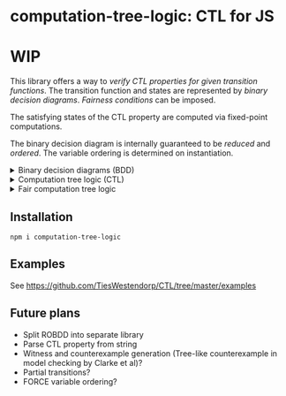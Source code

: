 # computation-tree-logic: CTL for JS

# WIP

This library offers a way to *verify CTL properties for given transition functions*. The transition function and states are represented by *binary decision diagrams*. *Fairness conditions* can be imposed.

The satisfying states of the CTL property are computed via fixed-point computations.

The binary decision diagram is internally guaranteed to be *reduced* and *ordered*. The variable ordering is determined on instantiation.

<details>
  <summary>Binary decision diagrams (BDD)</summary>
  <ol>
    In <a href="https://en.wikipedia.org/wiki/Computer_science">computer science</a>, a <b>binary decision diagram</b> (<b>BDD</b>) or <b>branching program</b> is a <a href="https://en.wikipedia.org/wiki/Data_structure">data structure</a> that is used to represent a <a href="https://en.wikipedia.org/wiki/Boolean_function">Boolean function</a>. On a more abstract level, BDDs can be considered as a <a href="https://en.wikipedia.org/wiki/Data_compression">compressed</a> representation of <a href="https://en.wikipedia.org/wiki/Set_(mathematics)">sets</a> or <a href="https://en.wikipedia.org/wiki/Relation_(mathematics)">relations</a>. Unlike other compressed representations, operations are performed directly on the compressed representation, i.e. without decompression. Other <a href="https://en.wikipedia.org/wiki/Data_structure">data structures</a> used to represent <a href="https://en.wikipedia.org/wiki/Boolean_function">Boolean functions</a> include <a href="https://en.wikipedia.org/wiki/Negation_normal_form">negation normal form</a> (NNF), <a href="https://en.wikipedia.org/wiki/Zhegalkin_polynomial">Zhegalkin polynomials</a>, and <a href="https://en.wikipedia.org/wiki/Propositional_directed_acyclic_graph">propositional directed acyclic graphs</a> (PDAG).
    ~ <a href="https://en.wikipedia.org/wiki/Binary_decision_diagram">Wikipedia</a>, 09/10/2020
  </ol>
</details>
<details>
  <summary>Computation tree logic (CTL)</summary>
  <ol>
    <b>Computation tree logic</b> (<b>CTL</b>) is a branching-time <a href="https://en.wikipedia.org/wiki/Mathematical_logic">logic</a>, meaning that its model of time is a tree-like structure in which the future is not determined; there are different paths in the future, any one of which might be an actual path that is realized. It is used in <a href="https://en.wikipedia.org/wiki/Formal_verification">formal verification</a> of software or hardware artifacts, typically by software applications known as <a href="https://en.wikipedia.org/wiki/Model_checker">model checkers</a> which determine if a given artifact possesses <a href="https://en.wikipedia.org/wiki/Safety_(distributed_computing)">safety</a> or <a href="https://en.wikipedia.org/wiki/Liveness">liveness</a> properties. For example, CTL can specify that when some initial condition is satisfied (e.g., all program variables are positive or no cars on a highway straddle two lanes), then all possible executions of a program avoid some undesirable condition (e.g., dividing a number by zero or two cars colliding on a highway). In this example, the safety property could be verified by a model checker that explores all possible transitions out of program states satisfying the initial condition and ensures that all such executions satisfy the property. Computation tree logic is in a class of <a href="https://en.wikipedia.org/wiki/Temporal_logic">temporal logics</a> that includes <a href="https://en.wikipedia.org/wiki/Linear_temporal_logic">linear temporal logic</a> (LTL). Although there are properties expressible only in CTL and properties expressible only in LTL, all properties expressible in either logic can also be expressed in <a href="https://en.wikipedia.org/wiki/CTL*">CTL*</a>.
    ~ <a href="https://en.wikipedia.org/wiki/Computation_tree_logic">Wikipedia</a>, 09/10/2020
  </ol>
</details>
<details>
  <summary>Fair computation tree logic</summary>
  <ol>
    <b>Fair computational tree logic</b> is conventional <a href="https://en.wikipedia.org/wiki/Computational_tree_logic">computational tree logic</a> studied with explicit fairness constraints.
    ~ <a href="https://en.wikipedia.org/wiki/Fair_computational_tree_logic">Wikipedia</a>, 09/10/2020
  </ol>
</details>


## Installation
```
npm i computation-tree-logic
```

## Examples

See https://github.com/TiesWestendorp/CTL/tree/master/examples

## Future plans
 - Split ROBDD into separate library
 - Parse CTL property from string
 - Witness and counterexample generation (Tree-like counterexample in model checking by Clarke et al)?
 - Partial transitions?
 - FORCE variable ordering?
